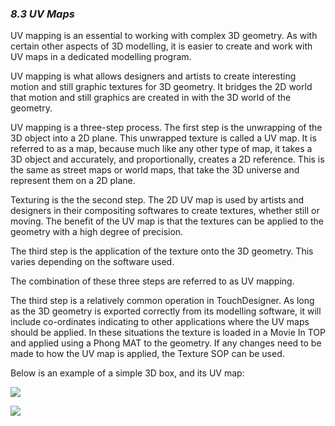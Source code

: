 
### *8.3 UV Maps*

UV mapping is an essential to working with complex 3D geometry. As with certain other aspects of 3D modelling, it is easier to create and work with UV maps in a dedicated modelling program.

UV mapping is what allows designers and artists to create interesting motion and still graphic textures for 3D geometry. It bridges the 2D world that motion and still graphics are created in with the 3D world of the geometry. 

UV mapping is a three-step process. The first step is the unwrapping of the 3D object into a 2D plane. This unwrapped texture is called a UV map. It is referred to as a map, because much like any other type of map, it takes a 3D object and accurately, and proportionally, creates a 2D reference. This is the same as street maps or world maps, that take the 3D universe and represent them on a 2D plane.

Texturing is the the second step. The 2D UV map is used by artists and designers in their compositing softwares to create textures, whether still or moving. The benefit of the UV map is that the textures can be applied to the geometry with a high degree of precision.

The third step is the application of the texture onto the 3D geometry. This varies depending on the software used.

The combination of these three steps are referred to as UV mapping.

The third step is a relatively common operation in TouchDesigner. As long as the 3D geometry is exported correctly from its modelling software, it will include co-ordinates indicating to other applications where the UV maps should be applied. In these situations the texture is loaded in a Movie In TOP and applied using a Phong MAT to the geometry. If any changes need to be made to how the UV map is applied, the Texture SOP can be used. 

Below is an example of a simple 3D box, and its UV map:

![](../img/8.3/3D-geo.png)

![](../img/8.3/Geo-map.png)
